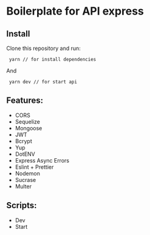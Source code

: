 # Boilerplate for API express

## Install

Clone this repository and run:
```
 yarn // for install dependencies
```
And
```
 yarn dev // for start api
```

## Features:

- CORS
- Sequelize
- Mongoose
- JWT
- Bcrypt
- Yup
- DotENV
- Express Async Errors
- Eslint + Prettier
- Nodemon
- Sucrase
- Multer

## Scripts:

- Dev
- Start
